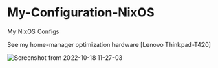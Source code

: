 # My-Configuration-NixOS
My NixOS Configs

See my home-manager optimization hardware [Lenovo Thinkpad-T420]

![Screenshot from 2022-10-18 11-27-03](https://user-images.githubusercontent.com/48295298/196459060-20ea0c43-7af2-46df-bd14-c743db26890b.png)
